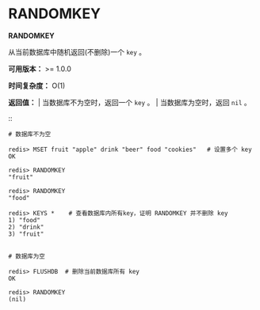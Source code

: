 # RANDOMKEY


**RANDOMKEY**

从当前数据库中随机返回(不删除)一个 ``key`` 。

**可用版本：**
    >= 1.0.0

**时间复杂度：**
    O(1)

**返回值：**
    | 当数据库不为空时，返回一个 ``key`` 。
    | 当数据库为空时，返回 ``nil`` 。

:: 

    # 数据库不为空

    redis> MSET fruit "apple" drink "beer" food "cookies"   # 设置多个 key
    OK

    redis> RANDOMKEY
    "fruit"

    redis> RANDOMKEY
    "food"

    redis> KEYS *    # 查看数据库内所有key，证明 RANDOMKEY 并不删除 key
    1) "food"
    2) "drink"
    3) "fruit"


    # 数据库为空

    redis> FLUSHDB  # 删除当前数据库所有 key
    OK

    redis> RANDOMKEY
    (nil)
